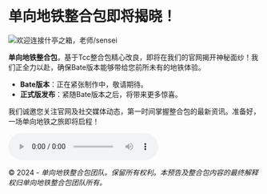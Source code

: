 # 单向地铁整合包即将揭晓！

![欢迎连接什亭之箱，老师/sensei](https://file.imgcc.cloud/images/2024/09/08/32513efc5949e81693664af7f04be9ea.th.jpg)

**单向地铁整合包**，基于Tcc整合包精心改良，即将在我们的官网揭开神秘面纱！我们正全力以赴，确保Bate版本能够带给您前所未有的地铁体验。

- **Bate版本**：正在紧张制作中，敬请期待。
- **正式版发布**：紧随Bate版本之后，将带来更多惊喜。

我们诚邀您关注官网及社交媒体动态，第一时间掌握整合包的最新资讯。准备好，一场单向地铁之旅即将启程！


<audio controls autoplay loop>
    <source src="music/ConstantModerato8bit.mp3" type="audio/mpeg">
**元素加载缺失**  请尝试更换浏览器（IE浏览器已停止支持，如您是IE浏览器访问，请更换Edge或其他知名浏览器）或联系网站管理员，管理员邮箱：admin@xingying.us.kg。请在邮件中留下您的CN［称呼］，QQ号（愿意的话），以及问题；后续将会通过QQ与您联系。
</audio>



&copy; 2024  - *单向地铁整合包团队。保留所有权利。本预告及整合包内容的最终解释权归单向地铁整合包团队所有。*

